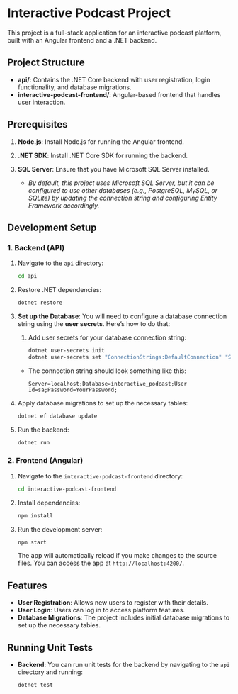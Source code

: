 # Interactive Podcast Project

This project is a full-stack application for an interactive podcast platform, built with an Angular frontend and a .NET backend.

## Project Structure

- **api/**: Contains the .NET Core backend with user registration, login functionality, and database migrations.
- **interactive-podcast-frontend/**: Angular-based frontend that handles user interaction.

## Prerequisites

1. **Node.js**: Install Node.js for running the Angular frontend.
2. **.NET SDK**: Install .NET Core SDK for running the backend.
3. **SQL Server**: Ensure that you have Microsoft SQL Server installed.

   - _By default, this project uses Microsoft SQL Server, but it can be configured to use other databases (e.g., PostgreSQL, MySQL, or SQLite) by updating the connection string and configuring Entity Framework accordingly._

## Development Setup

### 1. Backend (API)

1. Navigate to the `api` directory:

   ```bash
   cd api
   ```

2. Restore .NET dependencies:

   ```bash
   dotnet restore
   ```

3. **Set up the Database**:
   You will need to configure a database connection string using the **user secrets**. Here’s how to do that:

   1. Add user secrets for your database connection string:
      ```bash
      dotnet user-secrets init
      dotnet user-secrets set "ConnectionStrings:DefaultConnection" "Server=your_server;Database=your_db;User Id=your_user;Password=your_password;"
      ```

   - The connection string should look something like this:
     ```plaintext
     Server=localhost;Database=interactive_podcast;User Id=sa;Password=YourPassword;
     ```

4. Apply database migrations to set up the necessary tables:

   ```bash
   dotnet ef database update
   ```

5. Run the backend:
   ```bash
   dotnet run
   ```

### 2. Frontend (Angular)

1. Navigate to the `interactive-podcast-frontend` directory:

   ```bash
   cd interactive-podcast-frontend
   ```

2. Install dependencies:

   ```bash
   npm install
   ```

3. Run the development server:

   ```bash
   npm start
   ```

   The app will automatically reload if you make changes to the source files. You can access the app at `http://localhost:4200/`.

## Features

- **User Registration**: Allows new users to register with their details.
- **User Login**: Users can log in to access platform features.
- **Database Migrations**: The project includes initial database migrations to set up the necessary tables.

## Running Unit Tests

- **Backend**: You can run unit tests for the backend by navigating to the `api` directory and running:

  ```bash
  dotnet test
  ```
